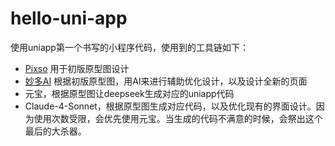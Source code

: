 # hello-uni-app

使用uniapp第一个书写的小程序代码，使用到的工具链如下：
- [Pixso](https://pixso.cn/) 用于初版原型图设计
- [妙多AI](https://miaoduo.com/) 根据初版原型图，用AI来进行辅助优化设计，以及设计全新的页面
- 元宝，根据原型图让deepseek生成对应的uniapp代码
- Claude-4-Sonnet，根据原型图生成对应代码，以及优化现有的界面设计。因为使用次数受限，会优先使用元宝。当生成的代码不满意的时候，会祭出这个最后的大杀器。